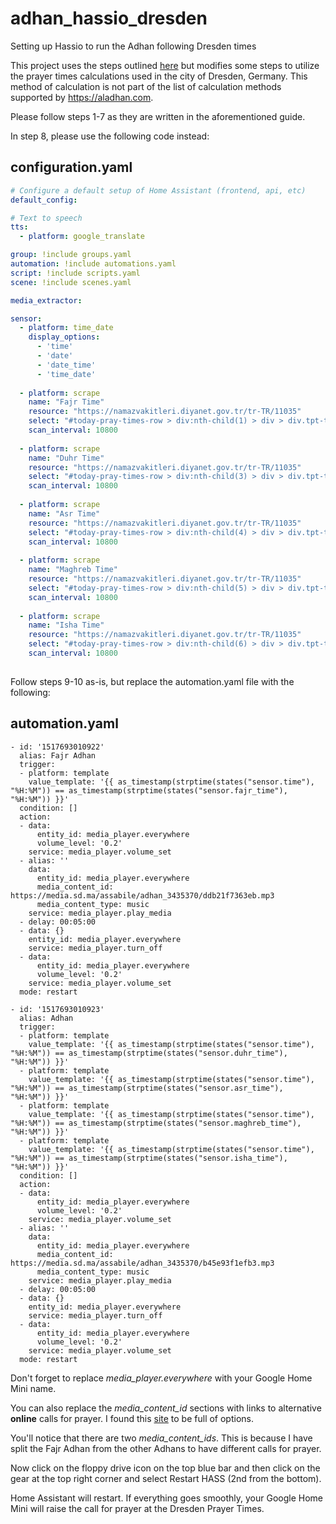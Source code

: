 # adhan_hassio_dresden
Setting up Hassio to run the Adhan following Dresden times

This project uses the steps outlined [here](https://community.home-assistant.io/t/adhan-automation-using-home-assistant-and-google-home-mini/135622) but modifies some steps to utilize the prayer times calculations used in the city of Dresden, Germany. This method of calculation is not part of the list of calculation methods supported by https://aladhan.com.

Please follow steps 1-7 as they are written in the aforementioned guide.

In step 8, please use the following code instead:

## configuration.yaml

```yaml
# Configure a default setup of Home Assistant (frontend, api, etc)
default_config:

# Text to speech
tts:
  - platform: google_translate

group: !include groups.yaml
automation: !include automations.yaml
script: !include scripts.yaml
scene: !include scenes.yaml

media_extractor:

sensor:
  - platform: time_date
    display_options:
      - 'time'
      - 'date'
      - 'date_time'
      - 'time_date'
      
  - platform: scrape
    name: "Fajr Time"
    resource: "https://namazvakitleri.diyanet.gov.tr/tr-TR/11035"
    select: "#today-pray-times-row > div:nth-child(1) > div > div.tpt-time"
    scan_interval: 10800
    
  - platform: scrape
    name: "Duhr Time"
    resource: "https://namazvakitleri.diyanet.gov.tr/tr-TR/11035"
    select: "#today-pray-times-row > div:nth-child(3) > div > div.tpt-time"
    scan_interval: 10800
    
  - platform: scrape
    name: "Asr Time"
    resource: "https://namazvakitleri.diyanet.gov.tr/tr-TR/11035"
    select: "#today-pray-times-row > div:nth-child(4) > div > div.tpt-time"
    scan_interval: 10800
    
  - platform: scrape
    name: "Maghreb Time"
    resource: "https://namazvakitleri.diyanet.gov.tr/tr-TR/11035"
    select: "#today-pray-times-row > div:nth-child(5) > div > div.tpt-time"
    scan_interval: 10800
    
  - platform: scrape
    name: "Isha Time"
    resource: "https://namazvakitleri.diyanet.gov.tr/tr-TR/11035"
    select: "#today-pray-times-row > div:nth-child(6) > div > div.tpt-time"
    scan_interval: 10800
   
```

Follow steps 9-10 as-is, but replace the automation.yaml file with the following:

## automation.yaml

```
- id: '1517693010922'
  alias: Fajr Adhan
  trigger:
  - platform: template
    value_template: '{{ as_timestamp(strptime(states("sensor.time"), "%H:%M")) == as_timestamp(strptime(states("sensor.fajr_time"), "%H:%M")) }}'
  condition: []
  action:
  - data:
      entity_id: media_player.everywhere
      volume_level: '0.2'
    service: media_player.volume_set
  - alias: ''
    data:
      entity_id: media_player.everywhere
      media_content_id: https://media.sd.ma/assabile/adhan_3435370/ddb21f7363eb.mp3
      media_content_type: music
    service: media_player.play_media
  - delay: 00:05:00
  - data: {}
    entity_id: media_player.everywhere
    service: media_player.turn_off
  - data:
      entity_id: media_player.everywhere
      volume_level: '0.2'
    service: media_player.volume_set
  mode: restart

- id: '1517693010923'
  alias: Adhan
  trigger:
  - platform: template
    value_template: '{{ as_timestamp(strptime(states("sensor.time"), "%H:%M")) == as_timestamp(strptime(states("sensor.duhr_time"), "%H:%M")) }}'
  - platform: template
    value_template: '{{ as_timestamp(strptime(states("sensor.time"), "%H:%M")) == as_timestamp(strptime(states("sensor.asr_time"), "%H:%M")) }}'
  - platform: template
    value_template: '{{ as_timestamp(strptime(states("sensor.time"), "%H:%M")) == as_timestamp(strptime(states("sensor.maghreb_time"), "%H:%M")) }}'
  - platform: template
    value_template: '{{ as_timestamp(strptime(states("sensor.time"), "%H:%M")) == as_timestamp(strptime(states("sensor.isha_time"), "%H:%M")) }}'
  condition: []
  action:
  - data:
      entity_id: media_player.everywhere
      volume_level: '0.2'
    service: media_player.volume_set
  - alias: ''
    data:
      entity_id: media_player.everywhere
      media_content_id: https://media.sd.ma/assabile/adhan_3435370/b45e93f1efb3.mp3
      media_content_type: music
    service: media_player.play_media
  - delay: 00:05:00
  - data: {}
    entity_id: media_player.everywhere
    service: media_player.turn_off
  - data:
      entity_id: media_player.everywhere
      volume_level: '0.2'
    service: media_player.volume_set
  mode: restart
```

Don't forget to replace _media_player.everywhere_ with your Google Home Mini name.

You can also replace the _media_content_id_ sections with links to alternative **online** calls for prayer. I found this [site](http://www.assabile.com/adhan-call-prayer) to be full of options.

You'll notice that there are two _media_content_ids_. This is because I have split the Fajr Adhan from the other Adhans to have different calls for prayer.

Now click on the floppy drive icon on the top blue bar and then click on the gear at the top right corner and select Restart HASS (2nd from the bottom).

Home Assistant will restart. If everything goes smoothly, your Google Home Mini will raise the call for prayer at the Dresden Prayer Times.
